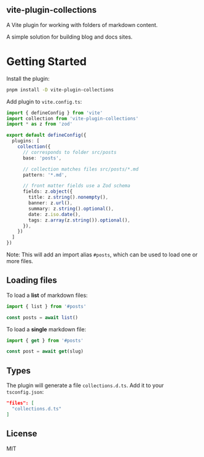 vite-plugin-collections
-----------------------

A Vite plugin for working with folders of markdown content.

A simple solution for building blog and docs sites.

# Getting Started

Install the plugin:

```bash
pnpm install -D vite-plugin-collections
```

Add plugin to `vite.config.ts`:

```ts
import { defineConfig } from 'vite'
import collection from 'vite-plugin-collections'
import * as z from 'zod'

export default defineConfig({
  plugins: [
    collection({
      // corresponds to folder src/posts
      base: 'posts',

      // collection matches files src/posts/*.md
      pattern: '*.md',

      // front matter fields use a Zod schema
      fields: z.object({
        title: z.string().nonempty(),
        banner: z.url(),
        summary: z.string().optional(),
        date: z.iso.date(),
        tags: z.array(z.string()).optional(),
      }),
    })
  ]
})
```

Note: This will add an import alias `#posts`, which can be used to load one or more files.

## Loading files

To load a **list** of markdown files:

```ts
import { list } from '#posts'

const posts = await list()
```

To load a **single** markdown file:

```ts
import { get } from '#posts'

const post = await get(slug)
```

## Types

The plugin will generate a file `collections.d.ts`. Add it to your `tsconfig.json`:

```json
"files": [
  "collections.d.ts"
]
```

## License

MIT
